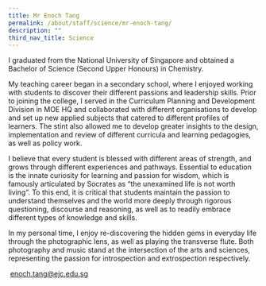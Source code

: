 ```yaml
---
title: Mr Enoch Tang
permalink: /about/staff/science/mr-enoch-tang/
description: ""
third_nav_title: Science
---
```




I graduated from the National University of Singapore and obtained a Bachelor of Science (Second Upper Honours) in Chemistry.

My teaching career began in a secondary school, where I enjoyed working with students to discover their different passions and leadership skills. Prior to joining the college, I served in the Curriculum Planning and Development Division in MOE HQ and collaborated with different organisations to develop and set up new applied subjects that catered to different profiles of learners. The stint also allowed me to develop greater insights to the design, implementation and review of different curricula and learning pedagogies, as well as policy work.

I believe that every student is blessed with different areas of strength, and grows through different experiences and pathways. Essential to education is the innate curiosity for learning and passion for wisdom, which is famously articulated by Socrates as “the unexamined life is not worth living”. To this end, it is critical that students maintain the passion to understand themselves and the world more deeply through rigorous questioning, discourse and reasoning, as well as to readily embrace different types of knowledge and skills.

In my personal time, I enjoy re-discovering the hidden gems in everyday life through the photographic lens, as well as playing the transverse flute. Both photography and music stand at the intersection of the arts and sciences, representing the passion for introspection and extrospection respectively.

 [enoch.tang@ejc.edu.sg](mailto:enoch.tang@ejc.edu.sg)